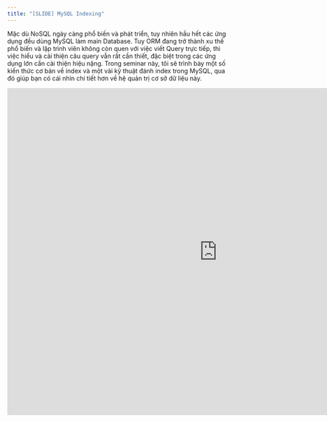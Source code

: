 ```yaml
---
title: "[SLIDE] MySQL Indexing"
---
```


Mặc dù NoSQL ngày càng phổ biến và phát triển, tuy nhiên hầu hết các ứng dụng đều dùng MySQL làm main Database. Tuy ORM đang trở thành xu thế phổ biến và lập trình viên không còn quen với việc viết Query trực tiếp, thì việc hiểu và cải thiện câu query vẫn rất cần thiết, đặc biệt trong các ứng dụng lớn cần cải thiện hiệu nặng. Trong seminar này, tôi sẽ trình bày một số kiến thức cơ bản về index và một vài kỹ thuật đánh index trong MySQL, qua đó giúp bạn có cái nhìn chi tiết hơn về hệ quản trị cơ sở dữ liệu này.

<iframe src="https://docs.google.com/presentation/d/17JWECM2yqJGHApUH4W9oxK6xzvP4Ep3iFrClhX3mjEs/embed?start=false&loop=false&delayms=3000" frameborder="0" width="960" height="749" allowfullscreen="true" mozallowfullscreen="true" webkitallowfullscreen="true"></iframe>
